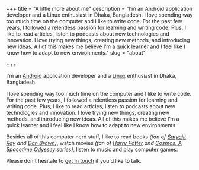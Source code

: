 +++
title = "A little more about me"
description = "I’m an Android application developer and a Linux enthusiast in Dhaka, Bangladesh. I love spending way too much time on the computer and I like to write code. For the past few years, I followed a relentless passion for learning and writing code. Plus, I like to read articles, listen to podcasts about new technologies and innovation. I love trying new things, creating new methods, and introducing new ideas. All of this makes me believe I’m a quick learner and I feel like I know how to adapt to new environments."
slug = "about"

+++

I'm an [Android](https://www.android.com) application developer and a [Linux](https://www.linux.org) enthusiast in Dhaka, Bangladesh.

I love spending way too much time on the computer and I like to write code. For the past few years, I followed a relentless passion for learning and writing code. Plus, I like to read articles, listen to podcasts about new technologies and innovation. I love trying new things, creating new methods, and introducing new ideas. All of this makes me believe I’m a quick learner and I feel like I know how to adapt to new environments.

Besides all of this computer nerd stuff, I like to read books *(fan of [Satyajit Ray](https://en.wikipedia.org/wiki/Satyajit_Ray) and [Dan Brown](https://en.wikipedia.org/wiki/Dan_Brown))*, watch movies *(fan of [Harry Potter](https://en.wikipedia.org/wiki/Harry_Potter) and [Cosmos: A Spacetime Odyssey](https://en.wikipedia.org/wiki/Cosmos:_A_Spacetime_Odyssey) series)*, listen to music and play computer games.

Please don't hesitate to [get in touch](/contact) if you'd like to talk.
